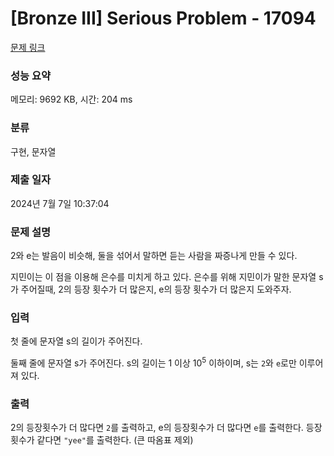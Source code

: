 # [Bronze III] Serious Problem - 17094 

[문제 링크](https://www.acmicpc.net/problem/17094) 

### 성능 요약

메모리: 9692 KB, 시간: 204 ms

### 분류

구현, 문자열

### 제출 일자

2024년 7월 7일 10:37:04

### 문제 설명

<p>2와 e는 발음이 비슷해, 둘을 섞어서 말하면 듣는 사람을 짜증나게 만들 수 있다.</p>

<p>지민이는 이 점을 이용해 은수를 미치게 하고 있다. 은수를 위해 지민이가 말한 문자열 s가 주어질때, 2의 등장 횟수가 더 많은지, e의 등장 횟수가 더 많은지 도와주자.</p>

### 입력 

 <p>첫 줄에 문자열 s의 길이가 주어진다.</p>

<p>둘째 줄에 문자열 s가 주어진다. s의 길이는 1 이상 10<sup>5</sup> 이하이며, s는 <code>2</code>와 <code>e</code>로만 이루어져 있다.</p>

### 출력 

 <p>2의 등장횟수가 더 많다면 <code>2</code>를 출력하고, e의 등장횟수가 더 많다면 <code>e</code>를 출력한다. 등장횟수가 같다면 <code>"yee"</code>를 출력한다. (큰 따옴표 제외)</p>

